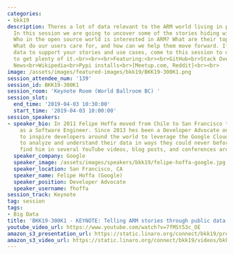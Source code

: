 ```yaml
---
categories:
- bkk19
description: Theres a lot of data relevant to the ARM world living in public datasets.
  In this session we are going to uncover some of the stories hiding within them.
  Who in the open source world is interested in ARM? What are their top projects?
  What do our users care for, and how can we help them move forward. If you ever need
  data to support your stories and use cases, come to this session to discover how
  to get plenty of it.<br><br><br>Featuring:<br><br>GitHub<br>Stack Overflow<br>Hacker
  News<br>Wikipedia<br>Pypi installs<br>[Meetup.com, Reddit]<br><br>
image: /assets/images/featured-images/bkk19/BKK19-300K1.png
session_attendee_num: '139'
session_id: BKK19-300K1
session_room: 'Keynote Room (World Ballroom BC) '
session_slot:
  end_time: '2019-04-03 10:30:00'
  start_time: '2019-04-03 10:00:00'
session_speakers:
- speaker_bio: In 2011 Felipe Hoffa moved from Chile to San Francisco to join Google
    as a Software Engineer. Since 2013 hes been a Developer Advocate on big data -
    to inspire developers around the world to leverage the Google Cloud Platform tools
    to analyze and understand their data in ways they could never before. You can
    find him in several YouTube videos, blog posts, and conferences around the world.
  speaker_company: Google
  speaker_image: /assets/images/speakers/bkk19/felipe-hoffa-google.jpg
  speaker_location: San Francisco, CA
  speaker_name: Felipe Hoffa (Google)
  speaker_position: Developer Advocate
  speaker_username: fhoffa
session_track: Keynote
tag: session
tags:
- Big Data
title: 'BKK19-300K1 - KEYNOTE: Telling ARM stories through public data'
youtube_video_url: https://www.youtube.com/watch?v=7fMSt53c_OE
amazon_s3_presentation_url: https://static.linaro.org/connect/bkk19/presentations/bkk19-300k1.pdf
amazon_s3_video_url: https://static.linaro.org/connect/bkk19/videos/bkk19-300k1.mp4
---
```

